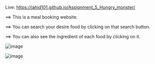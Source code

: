 Live: https://jahid101.github.io/Assignment_5_Hungry_monster/

==> This is a meal booking website.

==> You can search your desire food by clicking on that search button.

==> You can also see the ingredient of each food by clicking on it.

![image](https://user-images.githubusercontent.com/76203694/116794498-351e0e80-aaef-11eb-9b95-9e899217b4ab.png)

![image](https://user-images.githubusercontent.com/76203694/116794488-1455b900-aaef-11eb-869d-6214fa7bd466.png)
